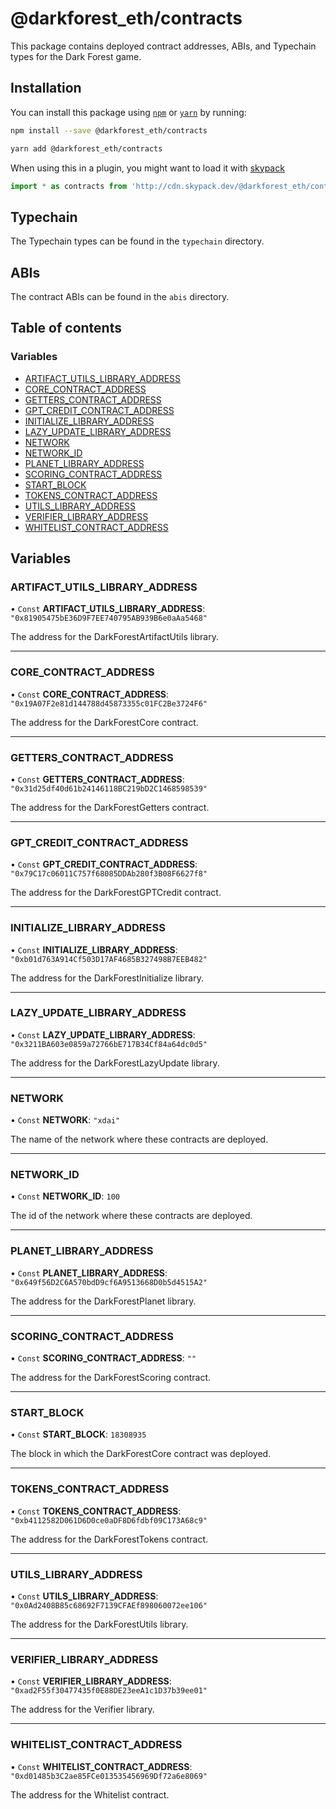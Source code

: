 # @darkforest_eth/contracts

This package contains deployed contract addresses, ABIs, and Typechain types
for the Dark Forest game.

## Installation

You can install this package using [`npm`](https://www.npmjs.com) or
[`yarn`](https://classic.yarnpkg.com/lang/en/) by running:

```bash
npm install --save @darkforest_eth/contracts
```

```bash
yarn add @darkforest_eth/contracts
```

When using this in a plugin, you might want to load it with [skypack](https://www.skypack.dev)

```js
import * as contracts from 'http://cdn.skypack.dev/@darkforest_eth/contracts';
```

## Typechain

The Typechain types can be found in the `typechain` directory.

## ABIs

The contract ABIs can be found in the `abis` directory.

## Table of contents

### Variables

- [ARTIFACT_UTILS_LIBRARY_ADDRESS](README.md#artifact_utils_library_address)
- [CORE_CONTRACT_ADDRESS](README.md#core_contract_address)
- [GETTERS_CONTRACT_ADDRESS](README.md#getters_contract_address)
- [GPT_CREDIT_CONTRACT_ADDRESS](README.md#gpt_credit_contract_address)
- [INITIALIZE_LIBRARY_ADDRESS](README.md#initialize_library_address)
- [LAZY_UPDATE_LIBRARY_ADDRESS](README.md#lazy_update_library_address)
- [NETWORK](README.md#network)
- [NETWORK_ID](README.md#network_id)
- [PLANET_LIBRARY_ADDRESS](README.md#planet_library_address)
- [SCORING_CONTRACT_ADDRESS](README.md#scoring_contract_address)
- [START_BLOCK](README.md#start_block)
- [TOKENS_CONTRACT_ADDRESS](README.md#tokens_contract_address)
- [UTILS_LIBRARY_ADDRESS](README.md#utils_library_address)
- [VERIFIER_LIBRARY_ADDRESS](README.md#verifier_library_address)
- [WHITELIST_CONTRACT_ADDRESS](README.md#whitelist_contract_address)

## Variables

### ARTIFACT_UTILS_LIBRARY_ADDRESS

• `Const` **ARTIFACT_UTILS_LIBRARY_ADDRESS**: `"0x81905475bE36D9F7EE740795AB939B6e0aAa5468"`

The address for the DarkForestArtifactUtils library.

---

### CORE_CONTRACT_ADDRESS

• `Const` **CORE_CONTRACT_ADDRESS**: `"0x19A07F2e81d144788d45873355c01FC2Be3724F6"`

The address for the DarkForestCore contract.

---

### GETTERS_CONTRACT_ADDRESS

• `Const` **GETTERS_CONTRACT_ADDRESS**: `"0x31d25df40d61b24146118BC219bD2C1468598539"`

The address for the DarkForestGetters contract.

---

### GPT_CREDIT_CONTRACT_ADDRESS

• `Const` **GPT_CREDIT_CONTRACT_ADDRESS**: `"0x79C17c06011C757f68085DDAb280f3B08F6627f8"`

The address for the DarkForestGPTCredit contract.

---

### INITIALIZE_LIBRARY_ADDRESS

• `Const` **INITIALIZE_LIBRARY_ADDRESS**: `"0xb01d763A914Cf503D17AF4685B327498B7EEB482"`

The address for the DarkForestInitialize library.

---

### LAZY_UPDATE_LIBRARY_ADDRESS

• `Const` **LAZY_UPDATE_LIBRARY_ADDRESS**: `"0x3211BA603e0859a72766bE717B34Cf84a64dc0d5"`

The address for the DarkForestLazyUpdate library.

---

### NETWORK

• `Const` **NETWORK**: `"xdai"`

The name of the network where these contracts are deployed.

---

### NETWORK_ID

• `Const` **NETWORK_ID**: `100`

The id of the network where these contracts are deployed.

---

### PLANET_LIBRARY_ADDRESS

• `Const` **PLANET_LIBRARY_ADDRESS**: `"0x649f56D2C6A570bdD9cf6A9513668D0b5d4515A2"`

The address for the DarkForestPlanet library.

---

### SCORING_CONTRACT_ADDRESS

• `Const` **SCORING_CONTRACT_ADDRESS**: `""`

The address for the DarkForestScoring contract.

---

### START_BLOCK

• `Const` **START_BLOCK**: `18308935`

The block in which the DarkForestCore contract was deployed.

---

### TOKENS_CONTRACT_ADDRESS

• `Const` **TOKENS_CONTRACT_ADDRESS**: `"0xb4112582D061D6D0ce0aDF8D6fdbf09C173A68c9"`

The address for the DarkForestTokens contract.

---

### UTILS_LIBRARY_ADDRESS

• `Const` **UTILS_LIBRARY_ADDRESS**: `"0x0Ad2408B85c68692F7139CFAEf898060072ee106"`

The address for the DarkForestUtils library.

---

### VERIFIER_LIBRARY_ADDRESS

• `Const` **VERIFIER_LIBRARY_ADDRESS**: `"0xad2F55f30477435f0E88DE23eeA1c1D37b39ee01"`

The address for the Verifier library.

---

### WHITELIST_CONTRACT_ADDRESS

• `Const` **WHITELIST_CONTRACT_ADDRESS**: `"0xd01485b3C2ae85FCe013535456969Df72a6e8069"`

The address for the Whitelist contract.

